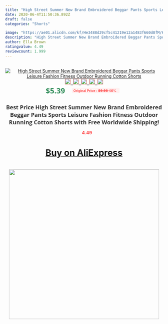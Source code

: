 ```yaml
---
title: "High Street Summer New Brand Embroidered Beggar Pants Sports Leisure Fashion Fitness Outdoor Running Cotton Shorts"
date: 2020-06-4T11:50:36.892Z
draft: false
categories: "Shorts"

image: "https://ae01.alicdn.com/kf/He3488d29cf5c41219e12a1483f660d8fM/High-Street-Summer-New-Brand-Embroidered-Beggar-Pants-Sports-Leisure-Fashion-Fitness-Outdoor-Running-Cotton-Shorts.png_220x220.png"
description: "High Street Summer New Brand Embroidered Beggar Pants Sports Leisure Fashion Fitness Outdoor Running Cotton Shorts"
author: Ella Brown
ratingvalue: 4.49
reviewcount: 1.999
---
```

<br>
<div style="text-align: center;">
<a href="https://s.click.aliexpress.com/e/_9wZefT" target="_blank" rel="nofollow noopener noreferrer"><img alt="High Street Summer New Brand Embroidered Beggar Pants Sports Leisure Fashion Fitness Outdoor Running Cotton Shorts" class="magnifier-image" src="https://ae01.alicdn.com/kf/He3488d29cf5c41219e12a1483f660d8fM/High-Street-Summer-New-Brand-Embroidered-Beggar-Pants-Sports-Leisure-Fashion-Fitness-Outdoor-Running-Cotton-Shorts.png_220x220.png_640x640.jpg">
<br>
<img style="border:1px solid salmon" src="https://ae01.alicdn.com/kf/He3488d29cf5c41219e12a1483f660d8fM/High-Street-Summer-New-Brand-Embroidered-Beggar-Pants-Sports-Leisure-Fashion-Fitness-Outdoor-Running-Cotton-Shorts.png_120x120.jpg">&nbsp;&nbsp;<img style="border:1px solid salmon" src="https://ae01.alicdn.com/kf/H7f68f854dda1418cb9f986dc2aea5ebcn/High-Street-Summer-New-Brand-Embroidered-Beggar-Pants-Sports-Leisure-Fashion-Fitness-Outdoor-Running-Cotton-Shorts.jpg_120x120.jpg">&nbsp;&nbsp;<img style="border:1px solid salmon" src="https://ae01.alicdn.com/kf/H1cd5494e3e164ff5a5f913a91deb458a5/High-Street-Summer-New-Brand-Embroidered-Beggar-Pants-Sports-Leisure-Fashion-Fitness-Outdoor-Running-Cotton-Shorts.jpg_120x120.jpg">&nbsp;&nbsp;<img style="border:1px solid salmon" src="https://ae01.alicdn.com/kf/H79f2c539bbed4940b2ce830e6f6f0714c/High-Street-Summer-New-Brand-Embroidered-Beggar-Pants-Sports-Leisure-Fashion-Fitness-Outdoor-Running-Cotton-Shorts.jpg_120x120.jpg">&nbsp;&nbsp;<img style="border:1px solid salmon" src="https://ae01.alicdn.com/kf/H18e43246f51e43bca08dc83c6ae2ed3an/High-Street-Summer-New-Brand-Embroidered-Beggar-Pants-Sports-Leisure-Fashion-Fitness-Outdoor-Running-Cotton-Shorts.jpg_120x120.jpg"></a></div><br0>
<div style="text-align: center;"><span style="background-color: white; border: 0px; box-sizing: border-box; color: seagreen; display: inline-block; font-family: &quot;open sans&quot; , &quot;arial&quot; , &quot;helvetica&quot; , sans-serif , &quot;heiti&quot;; font-size: 24px; font-stretch: inherit; font-weight: 700; line-height: inherit; margin: 0px 10px 0px 0px; padding: 0px; vertical-align: middle;">$5.39 </span>
<span style="background: rgb(255 , 241 , 241); border-radius: 3px; border: 0px; box-sizing: border-box; color: #ff4747; display: inline-block; font-family: inherit; font-size: 12px; font-stretch: inherit; font-style: inherit; font-variant: inherit; font-weight: 600; line-height: inherit; margin: 0px; padding: 2px 5px; transform: scale(0.9); vertical-align: middle;">Original Price : <b style="text-decoration: line-through;">$9.98 </b> 46%&nbsp;&nbsp;</span></div>
<h1 style="color: #333333; display: inline-block; font-family: &quot;open sans&quot; , &quot;arial&quot; , &quot;helvetica&quot; , sans-serif , &quot;heiti&quot;; font-size: 18px; font-stretch: inherit; font-weight: 700; text-align: center;">Best Price High Street Summer New Brand Embroidered Beggar Pants Sports Leisure Fashion Fitness Outdoor Running Cotton Shorts with Free Worldwide Shipping!</h1>
<div style="color: #ff4747; text-align: center;">
<img src="https://4.bp.blogspot.com/-M0ZcTcb-5uY/XleCXlxnR4I/AAAAAAAAAEc/OrjgMkXV1oMQFaCRZj5HQwOCBcu3w1FegCPcBGAYYCw/s1600/star.png" style="height: 15px;">&nbsp;<b>4.49</b></div>
<div class="button_cont" align="center"><a class="buynow_a" href="https://s.click.aliexpress.com/e/_9wZefT" target="_blank" rel="nofollow noopener noreferrer"><H1>Buy on AliExpress</H1></a></div><br>
<div class="separator" style="clear: both; text-align: center;">
<img src="https://lh3.googleusercontent.com/-pTy5HemUv9M/XlePHvY0dAI/AAAAAAAAAE4/0nX5iRUoIWY8eMW9Dpxeirr157OZliDIgCLcBGAsYHQ/s1600/badge.gif" width="480">
</div>
